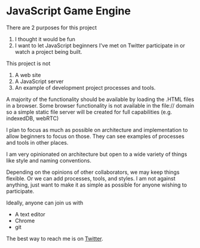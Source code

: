 # JavaScript Game Engine


There are 2 purposes for this project

1. I thought it would be fun
2. I want to let JavaScript beginners I've met on Twitter participate in or watch a project being built.

This project is not

1. A web site
2. A JavaScript server
3. An example of development project processes and tools.

A majority of the functionality should be available by loading the .HTML files in a browser. Some browser functionality is not available in the file:// domain so a simple static file server will be created for full capabilities (e.g. indexedDB, webRTC)

I plan to focus as much as possible on architecture and implementation to allow beginners to focus on those. They can see examples of processes and tools in other places.

I am very opinionated on architecture but open to a wide variety of things like style and naming conventions.

Depending on the opinions of other collaborators, we may keep things flexible. Or we can add processes, tools, and styles. I am not against anything, just want to make it as simple as possible for anyone wishing to participate.

Ideally, anyone can join us with

- A text editor
- Chrome
- git

The best way to reach me is on [Twitter](https://twitter.com/DevReliefFred).
